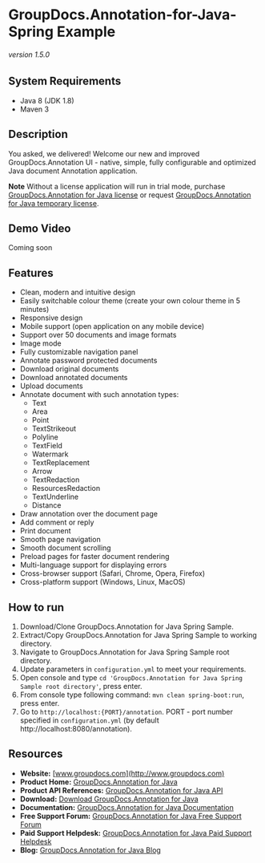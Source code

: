 # GroupDocs.Annotation-for-Java-Spring Example
###### version 1.5.0


## System Requirements
- Java 8 (JDK 1.8)
- Maven 3


## Description
You asked, we delivered! Welcome our new and improved GroupDocs.Annotation UI - native, simple, fully configurable and optimized Java document Annotation application.

**Note** Without a license application will run in trial mode, purchase [GroupDocs.Annotation for Java license](https://purchase.groupdocs.com/order-online-step-1-of-8.aspx) or request [GroupDocs.Annotation for Java temporary license](https://purchase.groupdocs.com/temporary-license).


## Demo Video
Coming soon


## Features
- Clean, modern and intuitive design
- Easily switchable colour theme (create your own colour theme in 5 minutes)
- Responsive design
- Mobile support (open application on any mobile device)
- Support over 50 documents and image formats
- Image mode
- Fully customizable navigation panel
- Annotate password protected documents
- Download original documents
- Download annotated documents
- Upload documents
- Annotate document with such annotation types: 
   * Text
   * Area
   * Point
   * TextStrikeout
   * Polyline
   * TextField
   * Watermark
   * TextReplacement
   * Arrow
   * TextRedaction
   * ResourcesRedaction
   * TextUnderline
   * Distance
- Draw annotation over the document page
- Add comment or reply
- Print document
- Smooth page navigation
- Smooth document scrolling
- Preload pages for faster document rendering
- Multi-language support for displaying errors
- Cross-browser support (Safari, Chrome, Opera, Firefox)
- Cross-platform support (Windows, Linux, MacOS)

## How to run
1. Download/Clone GroupDocs.Annotation for Java Spring Sample.
2. Extract/Copy GroupDocs.Annotation for Java Spring Sample to working directory.
3. Navigate to GroupDocs.Annotation for Java Spring Sample root directory.
4. Update parameters in `configuration.yml` to meet your requirements.
5. Open console and type `cd 'GroupDocs.Annotation for Java Spring Sample root directory'`, press enter.
6. From console type following command: `mvn clean spring-boot:run`, press enter.
7. Go to `http://localhost:{PORT}/annotation`.
PORT - port number specified in `configuration.yml` (by default http://localhost:8080/annotation).


## Resources
- **Website:** [www.groupdocs.com](http://www.groupdocs.com)
- **Product Home:** [GroupDocs.Annotation for Java](https://products.groupdocs.com/annotation/java)
- **Product API References:** [GroupDocs.Annotation for Java API](https://apireference.groupdocs.com)
- **Download:** [Download GroupDocs.Annotation for Java](http://downloads.groupdocs.com/annotation/java)
- **Documentation:** [GroupDocs.Annotation for Java Documentation](https://docs.groupdocs.com/dashboard.action)
- **Free Support Forum:** [GroupDocs.Annotation for Java Free Support Forum](https://forum.groupdocs.com/c/annotation)
- **Paid Support Helpdesk:** [GroupDocs.Annotation for Java Paid Support Helpdesk](https://helpdesk.groupdocs.com)
- **Blog:** [GroupDocs.Annotation for Java Blog](https://blog.groupdocs.com/category/groupdocs-annotation-product-family)
